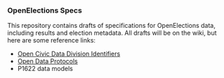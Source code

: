 ### OpenElections Specs

This repository contains drafts of specifications for OpenElections data, including results and election metadata. All drafts will be on the wiki, but here are some reference links:

  * [Open Civic Data Division Identifiers](https://github.com/opencivicdata/ocd-division-ids)
  * [Open Data Protocols](http://www.dataprotocols.org/en/latest/)
  * P1622 data models
  
